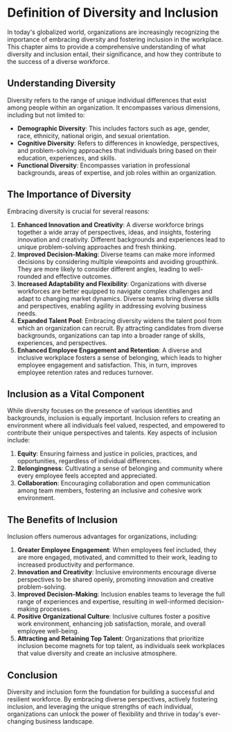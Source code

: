 Definition of Diversity and Inclusion
================================================

In today's globalized world, organizations are increasingly recognizing the importance of embracing diversity and fostering inclusion in the workplace. This chapter aims to provide a comprehensive understanding of what diversity and inclusion entail, their significance, and how they contribute to the success of a diverse workforce.

Understanding Diversity
-----------------------

Diversity refers to the range of unique individual differences that exist among people within an organization. It encompasses various dimensions, including but not limited to:

* **Demographic Diversity**: This includes factors such as age, gender, race, ethnicity, national origin, and sexual orientation.
* **Cognitive Diversity**: Refers to differences in knowledge, perspectives, and problem-solving approaches that individuals bring based on their education, experiences, and skills.
* **Functional Diversity**: Encompasses variation in professional backgrounds, areas of expertise, and job roles within an organization.

The Importance of Diversity
---------------------------

Embracing diversity is crucial for several reasons:

1. **Enhanced Innovation and Creativity**: A diverse workforce brings together a wide array of perspectives, ideas, and insights, fostering innovation and creativity. Different backgrounds and experiences lead to unique problem-solving approaches and fresh thinking.
2. **Improved Decision-Making**: Diverse teams can make more informed decisions by considering multiple viewpoints and avoiding groupthink. They are more likely to consider different angles, leading to well-rounded and effective outcomes.
3. **Increased Adaptability and Flexibility**: Organizations with diverse workforces are better equipped to navigate complex challenges and adapt to changing market dynamics. Diverse teams bring diverse skills and perspectives, enabling agility in addressing evolving business needs.
4. **Expanded Talent Pool**: Embracing diversity widens the talent pool from which an organization can recruit. By attracting candidates from diverse backgrounds, organizations can tap into a broader range of skills, experiences, and perspectives.
5. **Enhanced Employee Engagement and Retention**: A diverse and inclusive workplace fosters a sense of belonging, which leads to higher employee engagement and satisfaction. This, in turn, improves employee retention rates and reduces turnover.

Inclusion as a Vital Component
------------------------------

While diversity focuses on the presence of various identities and backgrounds, inclusion is equally important. Inclusion refers to creating an environment where all individuals feel valued, respected, and empowered to contribute their unique perspectives and talents. Key aspects of inclusion include:

1. **Equity**: Ensuring fairness and justice in policies, practices, and opportunities, regardless of individual differences.
2. **Belongingness**: Cultivating a sense of belonging and community where every employee feels accepted and appreciated.
3. **Collaboration**: Encouraging collaboration and open communication among team members, fostering an inclusive and cohesive work environment.

The Benefits of Inclusion
-------------------------

Inclusion offers numerous advantages for organizations, including:

1. **Greater Employee Engagement**: When employees feel included, they are more engaged, motivated, and committed to their work, leading to increased productivity and performance.
2. **Innovation and Creativity**: Inclusive environments encourage diverse perspectives to be shared openly, promoting innovation and creative problem-solving.
3. **Improved Decision-Making**: Inclusion enables teams to leverage the full range of experiences and expertise, resulting in well-informed decision-making processes.
4. **Positive Organizational Culture**: Inclusive cultures foster a positive work environment, enhancing job satisfaction, morale, and overall employee well-being.
5. **Attracting and Retaining Top Talent**: Organizations that prioritize inclusion become magnets for top talent, as individuals seek workplaces that value diversity and create an inclusive atmosphere.

Conclusion
----------

Diversity and inclusion form the foundation for building a successful and resilient workforce. By embracing diverse perspectives, actively fostering inclusion, and leveraging the unique strengths of each individual, organizations can unlock the power of flexibility and thrive in today's ever-changing business landscape.
